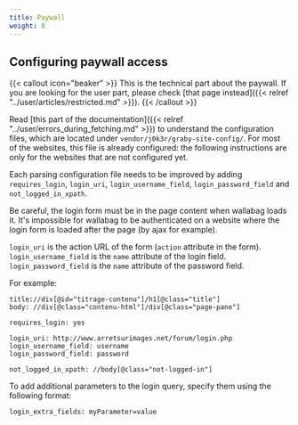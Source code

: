 ```yaml
---
title: Paywall
weight: 8
---
```


## Configuring paywall access


{{< callout icon="beaker" >}}
This is the technical part about the paywall. If you are looking for the user part, please check [that page instead]({{< relref "../user/articles/restricted.md" >}}).
{{< /callout >}}

Read [this part of the documentation]({{< relref "../user/errors_during_fetching.md" >}})
to understand the configuration files, which are located under `vendor/j0k3r/graby-site-config/`. For most of the websites, this file
is already configured: the following instructions are only for the websites that are not configured yet.

Each parsing configuration file needs to be improved by adding
`requires_login`, `login_uri`, `login_username_field`,
`login_password_field` and `not_logged_in_xpath`.

Be careful, the login form must be in the page content when wallabag
loads it. It's impossible for wallabag to be authenticated on a website
where the login form is loaded after the page (by ajax for example).

`login_uri` is the action URL of the form (`action` attribute in the
form). `login_username_field` is the `name` attribute of the login
field. `login_password_field` is the `name` attribute of the password
field.

For example:

```
title://div[@id="titrage-contenu"]/h1[@class="title"]
body: //div[@class="contenu-html"]/div[@class="page-pane"]

requires_login: yes

login_uri: http://www.arretsurimages.net/forum/login.php
login_username_field: username
login_password_field: password

not_logged_in_xpath: //body[@class="not-logged-in"]
```

To add additional parameters to the login query, specify them using the following format:

```
login_extra_fields: myParameter=value
```

